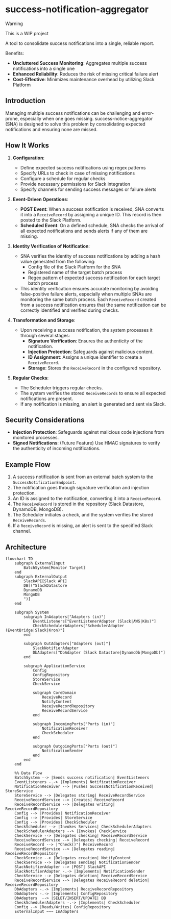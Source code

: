 # success-notification-aggregator

> [!WARNING]
> This is a WIP project

A tool to consolidate success notifications into a single, reliable report.

Benefits:
- **Uncluttered Success Monitoring**: Aggregates multiple success notifications into a single one
- **Enhanced Reliability**: Reduces the risk of missing critical failure alert
- **Cost-Effective**: Minimizes maintenance overhead by utilizing Slack Platform

## Introduction

Managing multiple success notifications can be challenging and error-prone, especially when one goes missing.
success-notice-aggregator (SNA) is designed to solve this problem by consolidating expected notifications and ensuring none are missed.

## How It Works

1. **Configuration**:
   - Define expected success notifications using regex patterns
   - Specify URLs to check in case of missing notifications
   - Configure a schedule for regular checks
   - Provide necessary permissions for Slack integration
   - Specify channels for sending success messages or failure alerts

2. **Event-Driven Operations**:
   - **POST Event**: When a success notification is received, SNA converts it into a `ReceiveRecord` by assigning a unique ID. This record is then posted to the Slack Platform.
   - **Scheduled Event**: On a defined schedule, SNA checks the arrival of all expected notifications and sends alerts if any of them are missing.

3. **Identity Verification of Notification**:
   - SNA verifies the identity of success notifications by adding a hash value generated from the following:
     - Config file of the Slack Platform for the SNA
     - Registered name of the target batch process
     - Regex pattern of expected success notification for each target batch process
   - This identity verification ensures accurate monitoring by avoiding false-positive failure alerts, especially when multiple SNAs are monitoring the same batch process. Each `ReceiveRecord` created from a success notification ensures that the same notification can be correctly identified and verified during checks.

4. **Transformation and Storage**:
   - Upon receiving a success notification, the system processes it through several stages:
     - **Signature Verification**: Ensures the authenticity of the notification.
     - **Injection Protection**: Safeguards against malicious content.
     - **ID Assignment**: Assigns a unique identifier to create a `ReceiveRecord`.
     - **Storage**: Stores the `ReceiveRecord` in the configured repository.

5. **Regular Checks**:
   - The Scheduler triggers regular checks.
   - The system verifies the stored `ReceiveRecords` to ensure all expected notifications are present.
   - If any notification is missing, an alert is generated and sent via Slack.

## Security Considerations

- **Injection Protection**: Safeguards against malicious code injections from monitored processes.
- **Signed Notifications**: (Future Feature) Use HMAC signatures to verify the authenticity of incoming notifications.

## Example Flow

1. A success notification is sent from an external batch system to the `SuccessNotificationEndpoint`.
2. The notification goes through signature verification and injection protection.
3. An ID is assigned to the notification, converting it into a `ReceiveRecord`.
4. The `ReceiveRecord` is stored in the repository (Slack Datastore, DynamoDB, MongoDB).
5. The Scheduler initiates a check, and the system verifies the stored `ReceiveRecords`.
6. If a `ReceiveRecord` is missing, an alert is sent to the specified Slack channel.

## Architecture

```mermaid
flowchart TD
    subgraph ExternalInput
        BatchSystem[Monitor Target]
    end
    subgraph ExternalOutput
        SlackAPI[Slack API]
        DB[("SlackDatastore
        DynamoDB
        MongoDB
        ")]
    end

    subgraph System
        subgraph InAdapters["Adapters (in)"]
            EventListeners["EventListenerAdapter (Slack|AWS|K8s)"]
            CheckSchedulerAdapters["SchedulerAdapter (EventBridge|Slack|Kron)"]
        end

        subgraph OutAdapters["Adapters (out)"]
            SlackNotifierAdapter
            DbAdapters["DbAdapter (Slack Datastore|DynamoDb|MongoDb)"]
        end

        subgraph ApplicationService
            Config
            ConfigRepository
            StoreService
            CheckService

            subgraph CoreDomain
                ReceiveRecord
                NotifyContent
                ReceiveRecordRepository
                ReceiveRecordService
            end

            subgraph IncomingPorts["Ports (in)"]
                NotificationReceiver
                CheckScheduler
            end

            subgraph OutgoingPorts["Ports (out)"]
                NotificationSender
            end
        end
    end

    %% Data Flow
    BatchSystem --> |Sends success notification| EventListeners
    EventListeners -.-> |Implements| NotificationReceiver
    NotificationReceiver --> |Pushes SuccessNotificationReceived| StoreService
    StoreService --> |Delegates storing| ReceiveRecordService
    ReceiveRecordService --> |Creates| ReceiveRecord
    ReceiveRecordService --> |Delegates writing| ReceiveRecordRepository
    Config --> |Provides| NotificationReceiver
    Config --> |Provides| StoreService
    Config --> |Provides| CheckScheduler
    CheckScheduler --> |Invokes Services| CheckSchedulerAdapters
    CheckSchedulerAdapters --> |Invokes| CheckService
    CheckService --> |Delegates checking| ReceiveRecordService
    ReceiveRecordService --> |Delegates checking| ReceiveRecord
    ReceiveRecord --> |"Check()"| ReceiveRecord
    ReceiveRecordService --> |Delegates reading| ReceiveRecordRepository
    CheckService --> |Delegates creation| NotifyContent
    CheckService --> |Delegates sending| NotificationSender
    SlackNotifierAdapter --> |POST| SlackAPI
    SlackNotifierAdapter -.-> |Implements| NotificationSender
    CheckService --> |Delegates deletion| ReceiveRecordService
    ReceiveRecordService --> |Delegates ReceiveRecord deletion| ReceiveRecordRepository
    DbAdapters -.-> |Implements| ReceiveRecordRepository
    DbAdapters -.-> |Implements| ConfigRepository
    DbAdapters  --> |SELET/INSERT/UPDATE| DB
    CheckSchedulerAdapters -.-> |Implements| CheckScheduler
    Config --> |Reads/Writes| ConfigRepository
    ExternalInput ~~~ InAdapters
```
